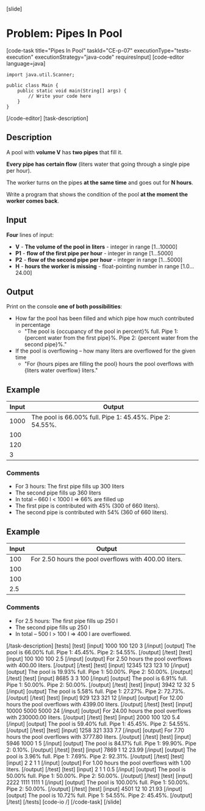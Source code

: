 [slide]
# Problem: Pipes In Pool
[code-task title="Pipes In Pool" taskId="CE-p-07" executionType="tests-execution" executionStrategy="java-code" requiresInput]
[code-editor language=java]
```
import java.util.Scanner;

public class Main {
    public static void main(String[] args) {
        // Write your code here
    }
}
```
[/code-editor]
[task-description]
## Description
A pool with **volume V** has **two pipes** that fill it. 

**Every pipe has certain flow** (liters water that going through a single pipe per hour). 

The worker turns on the pipes **at the same time** and goes out for **N hours**. 

Write a program that shows the condition of the pool **at the moment the worker comes back**.

## Input
**Four** lines of input:
- **V** - **The volume of the pool in liters** - integer in range \[1…10000\]
- **P1** - **flow of the first pipe per hour** - integer in range \[1…5000\]
- **P2** - **flow of the second pipe per hour** - integer in range \[1…5000\]
- **H** - **hours the worker is missing** - float-pointing number in range \[1.0…24.00\]

## Output
Print on the console **one of both possibilities**:
- How far the pool has been filled and which pipe how much contributed in percentage
  - "The pool is \{occupancy of the pool in percent\}% full. Pipe 1: \{percent water from the first pipe\}%. Pipe 2: \{percent water from the second pipe\}%."
- If the pool is overflowing – how many liters are overflowed for the given time
  - "For \{hours pipes are filling the pool\} hours the pool overflows with \{liters water overflow\} liters."

## Example
| **Input** | **Output** |
| --- | --- |
| 1000 | The pool is 66.00% full. Pipe 1: 45.45%. Pipe 2: 54.55%. |
| 100 | |
| 120 | |
| 3 | |

### Comments
- For 3 hours: The first pipe fills up 300 liters
- The second pipe fills up 360 liters
- In total – 660 l < 1000 l => 66% are filled up
- The first pipe is contributed with 45% (300 of 660 liters).
- The second pipe is contributed with 54% (360 of 660 liters).

## Example
| **Input** | **Output** |
| --- | --- |
| 100 | For 2.50 hours the pool overflows with 400.00 liters. |
| 100 | |
| 100 | |
| 2.5 | |

### Comments
- For 2.5 hours: The first pipe fills up 250 l 
- The second pipe fills up 250 l
- In total – 500 l > 100 l => 400 l are overflowed.

[/task-description]
[tests]
[test]
[input]
1000
100
120
3
[/input]
[output]
The pool is 66.00% full. Pipe 1: 45.45%. Pipe 2: 54.55%.
[/output]
[/test]
[test]
[input]
100
100
100
2.5
[/input]
[output]
For 2.50 hours the pool overflows with 400.00 liters.
[/output]
[/test]
[test]
[input]
12345
123
123
10
[/input]
[output]
The pool is 19.93% full. Pipe 1: 50.00%. Pipe 2: 50.00%.
[/output]
[/test]
[test]
[input]
8685
3
3
100
[/input]
[output]
The pool is 6.91% full. Pipe 1: 50.00%. Pipe 2: 50.00%.
[/output]
[/test]
[test]
[input]
3942
12
32
5
[/input]
[output]
The pool is 5.58% full. Pipe 1: 27.27%. Pipe 2: 72.73%.
[/output]
[/test]
[test]
[input]
929
123
321
12
[/input]
[output]
For 12.00 hours the pool overflows with 4399.00 liters.
[/output]
[/test]
[test]
[input]
10000
5000
5000
24
[/input]
[output]
For 24.00 hours the pool overflows with 230000.00 liters.
[/output]
[/test]
[test]
[input]
2000
100
120
5.4
[/input]
[output]
The pool is 59.40% full. Pipe 1: 45.45%. Pipe 2: 54.55%.
[/output]
[/test]
[test]
[input]
1258
321
333
7.7
[/input]
[output]
For 7.70 hours the pool overflows with 3777.80 liters.
[/output]
[/test]
[test]
[input]
5946
1000
1
5
[/input]
[output]
The pool is 84.17% full. Pipe 1: 99.90%. Pipe 2: 0.10%.
[/output]
[/test]
[test]
[input]
7869
1
12
23.99
[/input]
[output]
The pool is 3.96% full. Pipe 1: 7.69%. Pipe 2: 92.31%.
[/output]
[/test]
[test]
[input]
2
2
1
1
[/input]
[output]
For 1.00 hours the pool overflows with 1.00 liters.
[/output]
[/test]
[test]
[input]
2
1
1
0.5
[/input]
[output]
The pool is 50.00% full. Pipe 1: 50.00%. Pipe 2: 50.00%.
[/output]
[/test]
[test]
[input]
2222
1111
1111
1
[/input]
[output]
The pool is 100.00% full. Pipe 1: 50.00%. Pipe 2: 50.00%.
[/output]
[/test]
[test]
[input]
4501
12
10
21.93
[/input]
[output]
The pool is 10.72% full. Pipe 1: 54.55%. Pipe 2: 45.45%.
[/output]
[/test]
[/tests]
[code-io /]
[/code-task]
[/slide]